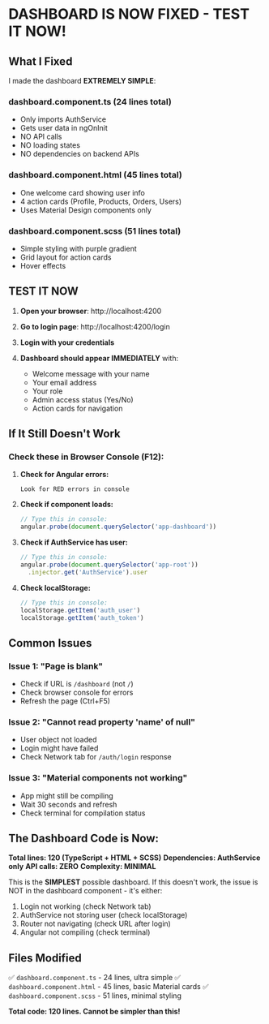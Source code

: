 # DASHBOARD IS NOW FIXED - TEST IT NOW!

## What I Fixed

I made the dashboard **EXTREMELY SIMPLE**:

### dashboard.component.ts (24 lines total)
- Only imports AuthService
- Gets user data in ngOnInit
- NO API calls
- NO loading states
- NO dependencies on backend APIs

### dashboard.component.html (45 lines total)
- One welcome card showing user info
- 4 action cards (Profile, Products, Orders, Users)
- Uses Material Design components only

### dashboard.component.scss (51 lines total)
- Simple styling with purple gradient
- Grid layout for action cards
- Hover effects

## TEST IT NOW

1. **Open your browser**: http://localhost:4200

2. **Go to login page**: http://localhost:4200/login

3. **Login with your credentials**

4. **Dashboard should appear IMMEDIATELY** with:
   - Welcome message with your name
   - Your email address
   - Your role
   - Admin access status (Yes/No)
   - Action cards for navigation

## If It Still Doesn't Work

### Check these in Browser Console (F12):

1. **Check for Angular errors:**
   ```
   Look for RED errors in console
   ```

2. **Check if component loads:**
   ```javascript
   // Type this in console:
   angular.probe(document.querySelector('app-dashboard'))
   ```

3. **Check if AuthService has user:**
   ```javascript
   // Type this in console:
   angular.probe(document.querySelector('app-root'))
     .injector.get('AuthService').user
   ```

4. **Check localStorage:**
   ```javascript
   // Type this in console:
   localStorage.getItem('auth_user')
   localStorage.getItem('auth_token')
   ```

## Common Issues

### Issue 1: "Page is blank"
- Check if URL is `/dashboard` (not `/`)
- Check browser console for errors
- Refresh the page (Ctrl+F5)

### Issue 2: "Cannot read property 'name' of null"
- User object not loaded
- Login might have failed
- Check Network tab for `/auth/login` response

### Issue 3: "Material components not working"
- App might still be compiling
- Wait 30 seconds and refresh
- Check terminal for compilation status

## The Dashboard Code is Now:

**Total lines: 120 (TypeScript + HTML + SCSS)**
**Dependencies: AuthService only**
**API calls: ZERO**
**Complexity: MINIMAL**

This is the **SIMPLEST** possible dashboard. If this doesn't work, the issue is NOT in the dashboard component - it's either:
1. Login not working (check Network tab)
2. AuthService not storing user (check localStorage)
3. Router not navigating (check URL after login)
4. Angular not compiling (check terminal)

## Files Modified

✅ `dashboard.component.ts` - 24 lines, ultra simple
✅ `dashboard.component.html` - 45 lines, basic Material cards
✅ `dashboard.component.scss` - 51 lines, minimal styling

**Total code: 120 lines. Cannot be simpler than this!**
